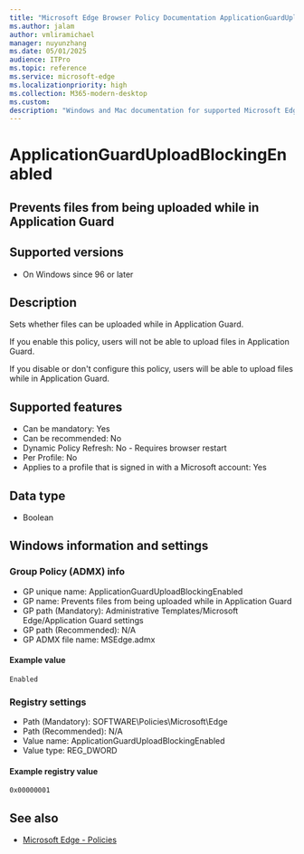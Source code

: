 ```yaml
---
title: "Microsoft Edge Browser Policy Documentation ApplicationGuardUploadBlockingEnabled"
ms.author: jalam
author: vmliramichael
manager: nuyunzhang
ms.date: 05/01/2025
audience: ITPro
ms.topic: reference
ms.service: microsoft-edge
ms.localizationpriority: high
ms.collection: M365-modern-desktop
ms.custom:
description: "Windows and Mac documentation for supported Microsoft Edge Browser policy: Prevents files from being uploaded while in Application Guard"
---
```


<!--THIS FILE IS AUTOMATICALLY GENERATED. MANUAL CHANGES WILL BE OVERWRITTEN.-->
<!--Please contact the Microsoft Edge Manageability team with any questions.-->

# ApplicationGuardUploadBlockingEnabled

## Prevents files from being uploaded while in Application Guard


## Supported versions

- On Windows since 96 or later

## Description

Sets whether files can be uploaded while in Application Guard.

If you enable this policy, users will not be able to upload files in Application Guard.

If you disable or don't configure this policy, users will be able to upload files while in Application Guard.

## Supported features

- Can be mandatory: Yes
- Can be recommended: No
- Dynamic Policy Refresh: No - Requires browser restart
- Per Profile: No
- Applies to a profile that is signed in with a Microsoft account: Yes

## Data type

- Boolean

## Windows information and settings

### Group Policy (ADMX) info

- GP unique name: ApplicationGuardUploadBlockingEnabled
- GP name: Prevents files from being uploaded while in Application Guard
- GP path (Mandatory): Administrative Templates/Microsoft Edge/Application Guard settings
- GP path (Recommended): N/A
- GP ADMX file name: MSEdge.admx

#### Example value

```
Enabled
```

### Registry settings

- Path (Mandatory): SOFTWARE\Policies\Microsoft\Edge
- Path (Recommended): N/A
- Value name: ApplicationGuardUploadBlockingEnabled
- Value type: REG_DWORD

#### Example registry value

```
0x00000001
```


## See also
- [Microsoft Edge - Policies](../microsoft-edge-policies.md)
